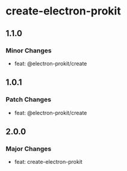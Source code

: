 # create-electron-prokit

## 1.1.0

### Minor Changes

- feat: @electron-prokit/create

## 1.0.1

### Patch Changes

- feat: @electron-prokit/create

## 2.0.0

### Major Changes

- feat: create-electron-prokit
